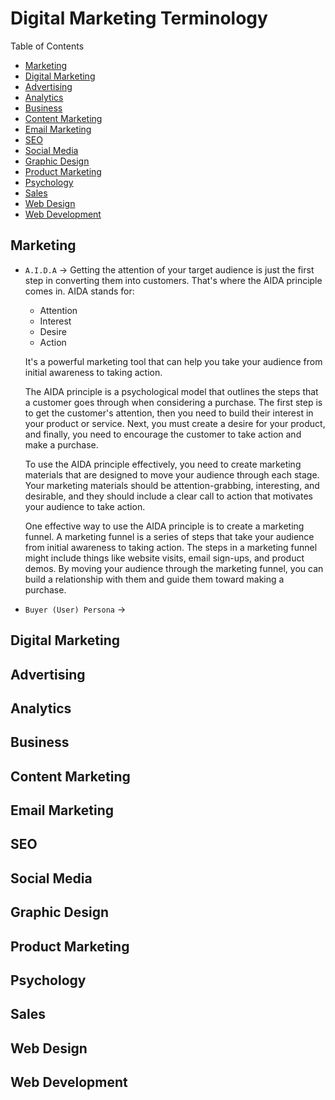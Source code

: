 # Digital Marketing Terminology

Table of Contents
- [Marketing](#marketing)
- [Digital Marketing](#digital-marketing)
- [Advertising](#advertising)
- [Analytics](#analytics)
- [Business](#business)
- [Content Marketing](#content-marketing)
- [Email Marketing](#email-marketing)
- [SEO](#seo)
- [Social Media](#social-media)
- [Graphic Design](#graphic-design)
- [Product Marketing](#product-marketing)
- [Psychology](#psychology)
- [Sales](#sales)
- [Web Design](#web-design)
- [Web Development](#web-development)

## Marketing

- `A.I.D.A` -> Getting the attention of your target audience is just the first step in converting them into customers. That's where the AIDA principle comes in. AIDA stands for:
  - Attention
  - Interest
  - Desire
  - Action
  
  It's a powerful marketing tool that can help you take your audience from initial awareness to taking action.
  
  The AIDA principle is a psychological model that outlines the steps that a customer goes through when considering a purchase. The first step is to get the customer's attention, then you need to build their interest in your product or service. Next, you must create a desire for your product, and finally, you need to encourage the customer to take action and make a purchase.
  
  To use the AIDA principle effectively, you need to create marketing materials that are designed to move your audience through each stage. Your marketing materials should be attention-grabbing, interesting, and desirable, and they should include a clear call to action that motivates your audience to take action.
  
  One effective way to use the AIDA principle is to create a marketing funnel. A marketing funnel is a series of steps that take your audience from initial awareness to taking action. The steps in a marketing funnel might include things like website visits, email sign-ups, and product demos. By moving your audience through the marketing funnel, you can build a relationship with them and guide them toward making a purchase.
  
- `Buyer (User) Persona` -> 

## Digital Marketing

## Advertising

## Analytics

## Business

## Content Marketing

## Email Marketing

## SEO

## Social Media

## Graphic Design

## Product Marketing

## Psychology

## Sales

## Web Design

## Web Development

